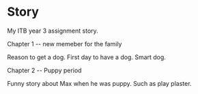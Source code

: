 # Story
My ITB year 3 assignment story.

Chapter 1 -- new memeber for the family

Reason to get a dog. First day to have a dog. Smart dog.

Chapter 2 -- Puppy period

Funny story about Max when he was puppy. Such as play plaster.
